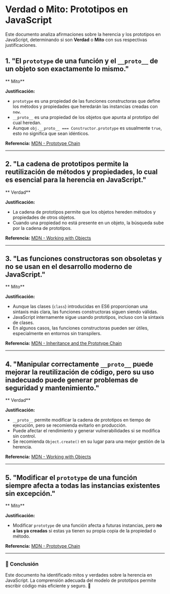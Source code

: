 # Verdad o Mito: Prototipos en JavaScript

Este documento analiza afirmaciones sobre la herencia y los prototipos en JavaScript, determinando si son **Verdad** o **Mito** con sus respectivas justificaciones.

## 1. "El `prototype` de una función y el `__proto__` de un objeto son exactamente lo mismo."
** Mito**

 **Justificación:**
- `prototype` es una propiedad de las funciones constructoras que define los métodos y propiedades que heredarán las instancias creadas con `new`.
- `__proto__` es una propiedad de los objetos que apunta al prototipo del cual heredan.
- Aunque `obj.__proto__ === Constructor.prototype` es usualmente `true`, esto no significa que sean idénticos.

 **Referencia:** [MDN - Prototype Chain](https://developer.mozilla.org/en-US/docs/Web/JavaScript/Guide/Inheritance_and_the_prototype_chain)

---

## 2. "La cadena de prototipos permite la reutilización de métodos y propiedades, lo cual es esencial para la herencia en JavaScript."
** Verdad**

 **Justificación:**
- La cadena de prototipos permite que los objetos hereden métodos y propiedades de otros objetos.
- Cuando una propiedad no está presente en un objeto, la búsqueda sube por la cadena de prototipos.

 **Referencia:** [MDN - Working with Objects](https://developer.mozilla.org/en-US/docs/Web/JavaScript/Guide/Working_with_objects)

---

## 3. "Las funciones constructoras son obsoletas y no se usan en el desarrollo moderno de JavaScript."
** Mito**

 **Justificación:**
- Aunque las clases (`class`) introducidas en ES6 proporcionan una sintaxis más clara, las funciones constructoras siguen siendo válidas.
- JavaScript internamente sigue usando prototipos, incluso con la sintaxis de clases.
- En algunos casos, las funciones constructoras pueden ser útiles, especialmente en entornos sin transpilers.

 **Referencia:** [MDN - Inheritance and the Prototype Chain](https://developer.mozilla.org/en-US/docs/Web/JavaScript/Guide/Inheritance_and_the_prototype_chain)

---

## 4. "Manipular correctamente `__proto__` puede mejorar la reutilización de código, pero su uso inadecuado puede generar problemas de seguridad y mantenimiento."
** Verdad**

 **Justificación:**
- `__proto__` permite modificar la cadena de prototipos en tiempo de ejecución, pero se recomienda evitarlo en producción.
- Puede afectar el rendimiento y generar vulnerabilidades si se modifica sin control.
- Se recomienda `Object.create()` en su lugar para una mejor gestión de la herencia.

 **Referencia:** [MDN - Working with Objects](https://developer.mozilla.org/en-US/docs/Web/JavaScript/Guide/Working_with_objects)

---

## 5. "Modificar el `prototype` de una función siempre afecta a todas las instancias existentes sin excepción."
** Mito**

 **Justificación:**
- Modificar `prototype` de una función afecta a futuras instancias, pero **no a las ya creadas** si estas ya tienen su propia copia de la propiedad o método.

 **Referencia:** [MDN - Prototype Chain](https://developer.mozilla.org/en-US/docs/Web/JavaScript/Guide/Inheritance_and_the_prototype_chain)

---

### 📌 Conclusión
Este documento ha identificado mitos y verdades sobre la herencia en JavaScript. La comprensión adecuada del modelo de prototipos permite escribir código más eficiente y seguro. 🚀
